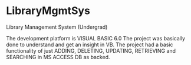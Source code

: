 # LibraryMgmtSys
Library Management System (Undergrad)

The development platform is VISUAL BASIC 6.0
The project was basically done to understand and get an insight in VB.
The project had a basic functionality of just ADDING, DELETING, UPDATING, RETRIEVING and SEARCHING in MS ACCESS DB as backed.
